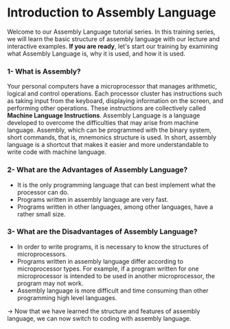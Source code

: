 # Introduction to Assembly Language
Welcome to our Assembly Language tutorial series. In this training series, we will learn the basic structure of assembly language with our lecture and interactive examples.
**If you are ready**, let's start our training by examining what Assembly Language is, why it is used, and how it is used.
### 1- What is Assembly?
Your personal computers have a microprocessor that manages arithmetic, logical and control operations. Each processor cluster has instructions such as taking input from the keyboard, displaying information on the screen, and performing other operations. These instructions are collectively called **Machine Language Instructions**.
Assembly Language is a language developed to overcome the difficulties that may arise from machine language. Assembly, which can be programmed with the binary system, short commands, that is, mnemonics structure is used. In short, assembly language is a shortcut that makes it easier and more understandable to write code with machine language.
### 2- What are the Advantages of Assembly Language?
* It is the only programming language that can best implement what the processor can do.
* Programs written in assembly language are very fast.
* Programs written in other languages, among other languages, have a rather small size.

### 3- What are the Disadvantages of Assembly Language?
* In order to write programs, it is necessary to know the structures of microprocessors.
* Programs written in assembly language differ according to microprocessor types. For example, if a program written for one microprocessor is intended to be used in another microprocessor, the program may not work.
* Assembly language is more difficult and time consuming than other programming high level languages.

-> Now that we have learned the structure and features of assembly language, we can now switch to coding with assembly language.